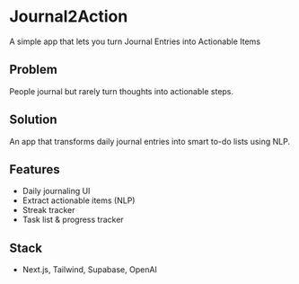 # Journal2Action
A simple app that lets you turn Journal Entries into Actionable Items

## Problem
People journal but rarely turn thoughts into actionable steps.

## Solution
An app that transforms daily journal entries into smart to-do lists using NLP.

## Features
- Daily journaling UI
- Extract actionable items (NLP)
- Streak tracker
- Task list & progress tracker

## Stack
- Next.js, Tailwind, Supabase, OpenAI